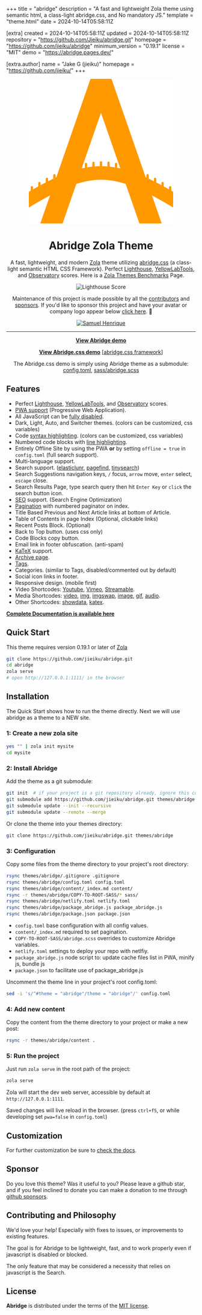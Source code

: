 
+++
title = "abridge"
description = "A fast and lightweight Zola theme using semantic html, a class-light abridge.css, and No mandatory JS."
template = "theme.html"
date = 2024-10-14T05:58:11Z

[extra]
created = 2024-10-14T05:58:11Z
updated = 2024-10-14T05:58:11Z
repository = "https://github.com/Jieiku/abridge.git"
homepage = "https://github.com/jieiku/abridge"
minimum_version = "0.19.1"
license = "MIT"
demo = "https://abridge.pages.dev/"

[extra.author]
name = "Jake G (jieiku)"
homepage = "https://github.com/jieiku/"
+++        

<div align="center">
<img src="https://raw.githubusercontent.com/Jieiku/abridge/master/abridge.svg"/>

# Abridge Zola Theme

A fast, lightweight, and modern [Zola](https://getzola.org) theme utilizing [abridge.css](https://github.com/Jieiku/abridge.css) (a class-light semantic HTML CSS Framework). Perfect [Lighthouse](https://pagespeed.web.dev/report?url=abridge.pages.dev), [YellowLabTools](https://yellowlab.tools/), and [Observatory](https://developer.mozilla.org/en-US/observatory/analyze?host=abridge.netlify.app) scores. Here is a [Zola Themes Benchmarks](https://github.com/Jieiku/zola-themes-benchmarks/blob/main/README.md) Page.

![Lighthouse Score](https://raw.githubusercontent.com/Jieiku/abridge/master/content/overview-abridge/lighthouse.png)

Maintenance of this project is made possible by all the <a href="https://github.com/Jieiku/abridge/graphs/contributors">contributors</a> and <a href="https://github.com/sponsors/Jieiku">sponsors</a>. If you'd like to sponsor this project and have your avatar or company logo appear below <a href="https://github.com/sponsors/Jieiku">click here</a>. 💖

<!-- sponsors --><a href="https://github.com/yugfletcher"><img src="https:&#x2F;&#x2F;avatars.githubusercontent.com&#x2F;u&#x2F;50535827?u&#x3D;05a40a74732285f9a126fd7fd118a259a6fab6ca&amp;v&#x3D;4" width="60px" alt="" /></a><a href="https://github.com/samueloph"><img src="https:&#x2F;&#x2F;avatars.githubusercontent.com&#x2F;u&#x2F;2778482?u&#x3D;389037b5d44d9f53ee61280f02b9fd5a94fc624e&amp;v&#x3D;4" width="60px" alt="Samuel Henrique" /></a><!-- sponsors -->

---

**[View Abridge demo](https://abridge.pages.dev/overview-abridge/)**

**[View Abridge.css demo](https://abridge-css.pages.dev/overview-abridge/)** [[abridge.css framework](https://github.com/Jieiku/abridge.css/tree/master/dist)]

The Abridge.css demo is simply using Abridge theme as a submodule: [config.toml](https://github.com/Jieiku/abridge.css/blob/master/config.toml), [sass/abridge.scss](https://github.com/Jieiku/abridge.css/blob/master/sass/abridge.scss)
</div>

## Features

- Perfect [Lighthouse](https://pagespeed.web.dev/report?url=abridge.pages.dev), [YellowLabTools](https://yellowlab.tools/), and [Observatory](https://developer.mozilla.org/en-US/observatory/analyze?host=abridge.netlify.app) scores.
- [PWA support](https://abridge.pages.dev/overview-abridge/#pwa-progressive-web-app) (Progressive Web Application).
- All JavaScript can be [fully disabled](https://abridge.pages.dev/overview-abridge/#javascript-files).
- Dark, Light, Auto, and Switcher themes. (colors can be customized, css variables)
- Code [syntax highlighting](https://abridge.pages.dev/overview-code-blocks/). (colors can be customized, css variables)
- Numbered code blocks with [line highlighting](https://abridge.pages.dev/overview-code-blocks/#toml).
- Entirely Offline Site by using the PWA **or** by setting `offline = true` in `config.toml` (full search support).
- Multi-language support.
- Search support. ([elasticlunr](https://abridge.pages.dev/), [pagefind](https://abridge-pagefind.pages.dev/), [tinysearch](https://abridge-tinysearch.pages.dev/))
- Search Suggestions navigation keys, `/` focus, `arrow` move, `enter` select, `escape` close.
- Search Results Page, type search query then hit `Enter Key` or `click` the search button icon.
- [SEO](https://abridge.pages.dev/overview-abridge/#seo-and-header-tags) support. (Search Engine Optimization)
- [Pagination](https://abridge.pages.dev/overview-abridge/#pagination) with numbered paginator on index.
- Title Based Previous and Next Article links at bottom of Article.
- Table of Contents in page Index (Optional, clickable links)
- Recent Posts Block. (Optional)
- Back to Top button. (uses css only)
- Code Blocks copy button.
- Email link in footer obfuscation. (anti-spam)
- [KaTeX](https://katex.org/) support.
- [Archive page](https://abridge.pages.dev/archive/).
- [Tags](https://abridge.pages.dev/tags/).
- Categories. (similar to Tags, disabled/commented out by default)
- Social icon links in footer.
- Responsive design. (mobile first)
- Video Shortcodes: [Youtube](https://abridge.pages.dev/video-streaming-sites/overview-embed-youtube/), [Vimeo](https://abridge.pages.dev/video-streaming-sites/overview-embed-vimeo/), [Streamable](https://abridge.pages.dev/video-streaming-sites/overview-embed-streamable/).
- Media Shortcodes: [video](https://abridge.pages.dev/overview-rich-content/#video), [img](https://abridge.pages.dev/overview-images/#img-shortcode), [imgswap](https://abridge.pages.dev/overview-images/#imgswap-shortcode), [image](https://abridge.pages.dev/overview-rich-content/#image), [gif](https://abridge.pages.dev/overview-rich-content/#gif), [audio](https://abridge.pages.dev/overview-rich-content/#audio).
- Other Shortcodes: [showdata](https://abridge.pages.dev/overview-showdata/), [katex](https://abridge.pages.dev/overview-math/#usage-1).

**[Complete Documentation is available here](https://abridge.pages.dev/overview-abridge/)**

## Quick Start

This theme requires version 0.19.1 or later of [Zola](https://www.getzola.org/documentation/getting-started/installation/)

```bash
git clone https://github.com/jieiku/abridge.git
cd abridge
zola serve
# open http://127.0.0.1:1111/ in the browser
```

## Installation

The Quick Start shows how to run the theme directly. Next we will use abridge as a theme to a NEW site.

### 1: Create a new zola site

```bash
yes "" | zola init mysite
cd mysite
```

### 2: Install Abridge

Add the theme as a git submodule:

```bash
git init  # if your project is a git repository already, ignore this command
git submodule add https://github.com/jieiku/abridge.git themes/abridge
git submodule update --init --recursive
git submodule update --remote --merge
```

Or clone the theme into your themes directory:

```bash
git clone https://github.com/jieiku/abridge.git themes/abridge
```

### 3: Configuration

Copy some files from the theme directory to your project's root directory:

```bash
rsync themes/abridge/.gitignore .gitignore
rsync themes/abridge/config.toml config.toml
rsync themes/abridge/content/_index.md content/
rsync -r themes/abridge/COPY-TO-ROOT-SASS/* sass/
rsync themes/abridge/netlify.toml netlify.toml
rsync themes/abridge/package_abridge.js package_abridge.js
rsync themes/abridge/package.json package.json
```

- `config.toml` base configuration with all config values.
- `content/_index.md` required to set pagination.
- `COPY-TO-ROOT-SASS/abridge.scss` overrides to customize Abridge variables.
- `netlify.toml` settings to deploy your repo with netlfiy.
- `package_abridge.js` node script to: update cache files list in PWA, minify js, bundle js
- `package.json` to facilitate use of package_abridge.js

Uncomment the theme line in your project's root config.toml:

```bash
sed -i 's/^#theme = "abridge"/theme = "abridge"/' config.toml
```

### 4: Add new content

Copy the content from the theme directory to your project or make a new post:

```bash
rsync -r themes/abridge/content .
```

### 5: Run the project

Just run `zola serve` in the root path of the project:

```bash
zola serve
```

Zola will start the dev web server, accessible by default at `http://127.0.0.1:1111`.

Saved changes will live reload in the browser. (press `ctrl+f5`, or while developing set `pwa=false` in `config.toml`)

## Customization

For further customization be sure to [check the docs](https://abridge.pages.dev/overview-abridge/).

## Sponsor

Do you love this theme? Was it useful to you? Please leave a github star, and if you feel inclined to donate you can make a donation to me through [github sponsors](https://github.com/sponsors/Jieiku/).

## Contributing and Philosophy

We'd love your help! Especially with fixes to issues, or improvements to existing features.

The goal is for Abridge to be lightweight, fast, and to work properly even if javascript is disabled or blocked.

The only feature that may be considered a necessity that relies on javascript is the Search.

## License

**Abridge** is distributed under the terms of the [MIT license](https://github.com/jieiku/abridge/blob/master/LICENSE).

        